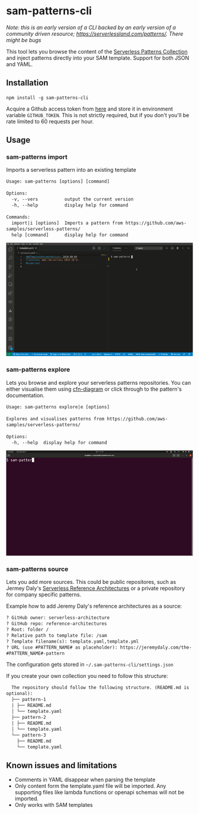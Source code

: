 # sam-patterns-cli

*Note: this is an early version of a CLI backed by an early version of a community driven resource; https://serverlessland.com/patterns/. There might be bugs*

This tool lets you browse the content of the [Serverless Patterns Collection](https://serverlessland.com/patterns/) and inject patterns directly into your SAM template. Support for both JSON and YAML.

## Installation
`npm install -g sam-patterns-cli`

Acquire a Github access token from [here](https://github.com/settings/tokens) and store it in environment variable `GITHUB_TOKEN`. This is not strictly required, but if you don't you'll be rate limited to 60 requests per hour.

## Usage

### sam-patterns import
Imports a serverless pattern into an existing template

```
Usage: sam-patterns [options] [command]

Options:
  -v, --vers          output the current version
  -h, --help          display help for command

Commands:
  import|i [options]  Imports a pattern from https://github.com/aws-samples/serverless-patterns/
  help [command]      display help for command
```
![Demo](images/demo.gif)

### sam-patterns explore
Lets you browse and explore your serverless patterns repositories. You can either visualise them using [cfn-diagram](https://github.com/mhlabs/cfn-diagram) or click through to the pattern's documentation. 

```
Usage: sam-patterns explore|e [options]

Explores and visualises patterns from https://github.com/aws-samples/serverless-patterns/

Options:
  -h, --help  display help for command
```
![Demo](images/demo2.gif)

### sam-patterns source
Lets you add more sources. This could be public repositores, such as Jermey Daly's [Serverless Reference Architectures](https://www.jeremydaly.com/serverless-reference-architectures/) or a private repository for company specific patterns.

Example how to add Jeremy Daly's reference architectures as a source:
```
? GitHub owner: serverless-architecture
? GitHub repo: reference-architectures
? Root: folder /
? Relative path to template file: /sam
? Template filename(s): template.yaml,template.yml
? URL (use #PATTERN_NAME# as placeholder): https://jeremydaly.com/the-#PATTERN_NAME#-pattern
```
The configuration gets stored in `~/.sam-patterns-cli/settings.json`

If you create your own collection you need to follow this structure:
```
  The repository should follow the following structure. (README.md is optional):
  ├── pattern-1
  | ├── README.md
  │ └── template.yaml
  ├── pattern-2
  | ├── README.md
  │ └── template.yaml
  └── pattern-3
    ├── README.md
    └── template.yaml
```

## Known issues and limitations
* Comments in YAML disappear when parsing the template
* Only content form the template.yaml file will be imported. Any supporting files like lambda functions or openapi schemas will not be imported.
* Only works with SAM templates
